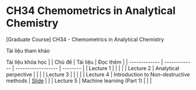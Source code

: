 # CH34 Chemometrics in Analytical Chemistry
[Graduate Course] CH34 - Chemometrics in Analytical Chemistry 

Tài liệu tham khảo

Tài liệu khóa học
|               | Chủ đề        |  Tài liệu          | Đọc thêm |
| ------------- | ------------- | ------------------ | -------- |
| Lecture 1     |               |                    |          |
| Lecture 2     | Analytical perpective |            |          |
| Lecture 3     |               |                    |          |
| Lecture 4     | Introduction to Non-destructive methods | [Slide](/lectures/lecture4_vi.pdf) |  |
| Lecture 5     | Machine learning (Part 1) |  |  |
